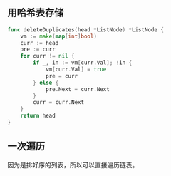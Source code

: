 

## 用哈希表存储

```go
func deleteDuplicates(head *ListNode) *ListNode {
	vm := make(map[int]bool)
	curr := head
	pre := curr
	for curr != nil {
		if _, in := vm[curr.Val]; !in {
			vm[curr.Val] = true
			pre = curr
		} else {
			pre.Next = curr.Next
		}
		curr = curr.Next
	}
	return head
}
```


## 一次遍历

因为是排好序的列表，所以可以直接遍历链表。

